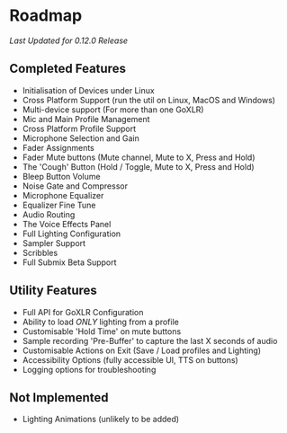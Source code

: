 # Roadmap
*Last Updated for 0.12.0 Release*

## Completed Features
* Initialisation of Devices under Linux
* Cross Platform Support (run the util on Linux, MacOS and Windows)
* Multi-device support (For more than one GoXLR)
* Mic and Main Profile Management
* Cross Platform Profile Support
* Microphone Selection and Gain
* Fader Assignments
* Fader Mute buttons (Mute channel, Mute to X, Press and Hold)
* The 'Cough' Button (Hold / Toggle, Mute to X, Press and Hold)
* Bleep Button Volume
* Noise Gate and Compressor
* Microphone Equalizer
* Equalizer Fine Tune
* Audio Routing
* The Voice Effects Panel
* Full Lighting Configuration
* Sampler Support
* Scribbles
* Full Submix Beta Support

## Utility Features
* Full API for GoXLR Configuration
* Ability to load *ONLY* lighting from a profile
* Customisable 'Hold Time' on mute buttons
* Sample recording 'Pre-Buffer' to capture the last X seconds of audio
* Customisable Actions on Exit (Save / Load profiles and Lighting)
* Accessibility Options (fully accessible UI, TTS on buttons)
* Logging options for troubleshooting

## Not Implemented
* Lighting Animations (unlikely to be added)
